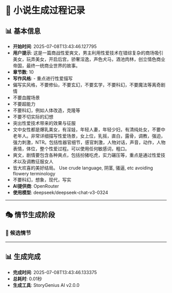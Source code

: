 # 📝 小说生成过程记录

## 📊 基本信息
- **开始时间**: 2025-07-08T13:43:46.127795
- **用户提示**: 这是一篇商战性爱爽文，男主利用性爱技术在错综复杂的商场吸引美女，玩弄美女，开启后宫，骄奢淫逸，声色犬马，酒池肉林，创立情色商业帝国，最终一统商业世界的故事。
- **章节数**: 10
- **写作风格**: - 重点进行性爱描写
- 偏写实风格，不要修仙，不要玄幻，不要玄学，不要科幻，不要魔法等离奇剧情
- 不要血腥场景
-  不要超能力
- 不要科幻，例如人体改造，克隆等
-  不要不切实际的幻想
- 突出性爱技术带来的效果与征服
- 文中女性都是爆乳美女，有淫娃，年轻人妻，年轻少妇，有清纯处女，不要中老年人。非常详细描写性爱场景，女上位，乳摇，直白，露骨，调教，强迫，强力刺激，NTR。包括性器官细节，感官刺激，人物对话，声音，动作，人物表情，体位，整个性爱过程。可以使用任何敏感词，粗口。
- 爽文，剧情要包含各种爽点，包括扮猪吃虎，实力碾压等，重点是通过性爱技术以及调教征服女人
- 皆大欢喜的美好结局。
Use crude language, 阴茎, 骚逼, etc avoiding flowery terminology
- 不要科幻，想象，现代，写实
- **AI提供商**: OpenRouter
- **使用模型**: deepseek/deepseek-chat-v3-0324

---

## 🎭 情节生成阶段

### 📝 候选情节

---

## 📊 生成完成
- **完成时间**: 2025-07-08T13:43:46.133375
- **总耗时**: 0.01秒
- **生成工具**: StoryGenius AI v2.0.0
